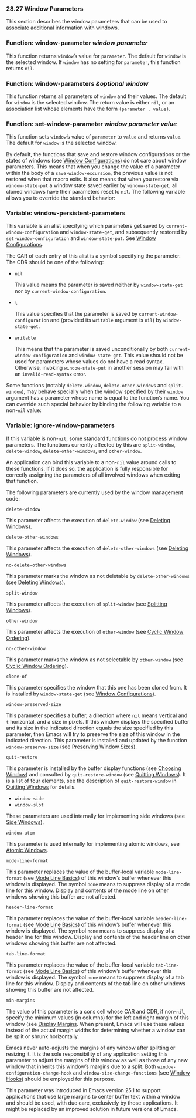 

### 28.27 Window Parameters

This section describes the window parameters that can be used to associate additional information with windows.

### Function: **window-parameter** *window parameter*

This function returns `window`’s value for `parameter`. The default for `window` is the selected window. If `window` has no setting for `parameter`, this function returns `nil`.

### Function: **window-parameters** *\&optional window*

This function returns all parameters of `window` and their values. The default for `window` is the selected window. The return value is either `nil`, or an association list whose elements have the form `(parameter . value)`.

### Function: **set-window-parameter** *window parameter value*

This function sets `window`’s value of `parameter` to `value` and returns `value`. The default for `window` is the selected window.

By default, the functions that save and restore window configurations or the states of windows (see [Window Configurations](Window-Configurations.html)) do not care about window parameters. This means that when you change the value of a parameter within the body of a `save-window-excursion`, the previous value is not restored when that macro exits. It also means that when you restore via `window-state-put` a window state saved earlier by `window-state-get`, all cloned windows have their parameters reset to `nil`. The following variable allows you to override the standard behavior:

### Variable: **window-persistent-parameters**

This variable is an alist specifying which parameters get saved by `current-window-configuration` and `window-state-get`, and subsequently restored by `set-window-configuration` and `window-state-put`. See [Window Configurations](Window-Configurations.html).

The CAR of each entry of this alist is a symbol specifying the parameter. The CDR should be one of the following:

*   `nil`

    This value means the parameter is saved neither by `window-state-get` nor by `current-window-configuration`.

*   `t`

    This value specifies that the parameter is saved by `current-window-configuration` and (provided its `writable` argument is `nil`) by `window-state-get`.

*   `writable`

    This means that the parameter is saved unconditionally by both `current-window-configuration` and `window-state-get`. This value should not be used for parameters whose values do not have a read syntax. Otherwise, invoking `window-state-put` in another session may fail with an `invalid-read-syntax` error.

Some functions (notably `delete-window`, `delete-other-windows` and `split-window`), may behave specially when the window specified by their `window` argument has a parameter whose name is equal to the function’s name. You can override such special behavior by binding the following variable to a non-`nil` value:

### Variable: **ignore-window-parameters**

If this variable is non-`nil`, some standard functions do not process window parameters. The functions currently affected by this are `split-window`, `delete-window`, `delete-other-windows`, and `other-window`.

An application can bind this variable to a non-`nil` value around calls to these functions. If it does so, the application is fully responsible for correctly assigning the parameters of all involved windows when exiting that function.

The following parameters are currently used by the window management code:

`delete-window`

This parameter affects the execution of `delete-window` (see [Deleting Windows](Deleting-Windows.html)).

`delete-other-windows`

This parameter affects the execution of `delete-other-windows` (see [Deleting Windows](Deleting-Windows.html)).

`no-delete-other-windows`

This parameter marks the window as not deletable by `delete-other-windows` (see [Deleting Windows](Deleting-Windows.html)).

`split-window`

This parameter affects the execution of `split-window` (see [Splitting Windows](Splitting-Windows.html)).

`other-window`

This parameter affects the execution of `other-window` (see [Cyclic Window Ordering](Cyclic-Window-Ordering.html)).

`no-other-window`

This parameter marks the window as not selectable by `other-window` (see [Cyclic Window Ordering](Cyclic-Window-Ordering.html)).

`clone-of`

This parameter specifies the window that this one has been cloned from. It is installed by `window-state-get` (see [Window Configurations](Window-Configurations.html)).

`window-preserved-size`

This parameter specifies a buffer, a direction where `nil` means vertical and `t` horizontal, and a size in pixels. If this window displays the specified buffer and its size in the indicated direction equals the size specified by this parameter, then Emacs will try to preserve the size of this window in the indicated direction. This parameter is installed and updated by the function `window-preserve-size` (see [Preserving Window Sizes](Preserving-Window-Sizes.html)).

`quit-restore`

This parameter is installed by the buffer display functions (see [Choosing Window](Choosing-Window.html)) and consulted by `quit-restore-window` (see [Quitting Windows](Quitting-Windows.html)). It is a list of four elements, see the description of `quit-restore-window` in [Quitting Windows](Quitting-Windows.html) for details.

*   `window-side`
*   `window-slot`

These parameters are used internally for implementing side windows (see [Side Windows](Side-Windows.html)).

`window-atom`

This parameter is used internally for implementing atomic windows, see [Atomic Windows](Atomic-Windows.html).

`mode-line-format`

This parameter replaces the value of the buffer-local variable `mode-line-format` (see [Mode Line Basics](Mode-Line-Basics.html)) of this window’s buffer whenever this window is displayed. The symbol `none` means to suppress display of a mode line for this window. Display and contents of the mode line on other windows showing this buffer are not affected.

`header-line-format`

This parameter replaces the value of the buffer-local variable `header-line-format` (see [Mode Line Basics](Mode-Line-Basics.html)) of this window’s buffer whenever this window is displayed. The symbol `none` means to suppress display of a header line for this window. Display and contents of the header line on other windows showing this buffer are not affected.

`tab-line-format`

This parameter replaces the value of the buffer-local variable `tab-line-format` (see [Mode Line Basics](Mode-Line-Basics.html)) of this window’s buffer whenever this window is displayed. The symbol `none` means to suppress display of a tab line for this window. Display and contents of the tab line on other windows showing this buffer are not affected.

`min-margins`

The value of this parameter is a cons cell whose CAR and CDR, if non-`nil`, specify the minimum values (in columns) for the left and right margin of this window (see [Display Margins](Display-Margins.html). When present, Emacs will use these values instead of the actual margin widths for determining whether a window can be split or shrunk horizontally.

Emacs never auto-adjusts the margins of any window after splitting or resizing it. It is the sole responsibility of any application setting this parameter to adjust the margins of this window as well as those of any new window that inherits this window’s margins due to a split. Both `window-configuration-change-hook` and `window-size-change-functions` (see [Window Hooks](Window-Hooks.html)) should be employed for this purpose.

This parameter was introduced in Emacs version 25.1 to support applications that use large margins to center buffer text within a window and should be used, with due care, exclusively by those applications. It might be replaced by an improved solution in future versions of Emacs.
